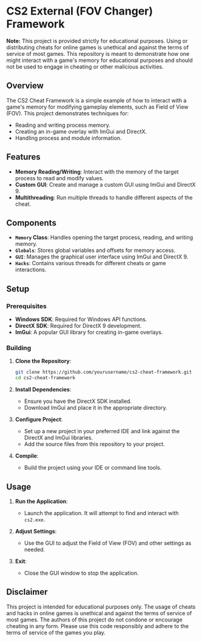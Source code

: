 # CS2 External (FOV Changer) Framework

**Note:** This project is provided strictly for educational purposes. Using or distributing cheats for online games is unethical and against the terms of service of most games. This repository is meant to demonstrate how one might interact with a game's memory for educational purposes and should not be used to engage in cheating or other malicious activities.

## Overview

The CS2 Cheat Framework is a simple example of how to interact with a game's memory for modifying gameplay elements, such as Field of View (FOV). This project demonstrates techniques for:

- Reading and writing process memory.
- Creating an in-game overlay with ImGui and DirectX.
- Handling process and module information.

## Features

- **Memory Reading/Writing**: Interact with the memory of the target process to read and modify values.
- **Custom GUI**: Create and manage a custom GUI using ImGui and DirectX 9.
- **Multithreading**: Run multiple threads to handle different aspects of the cheat.

## Components

- **`Memory` Class**: Handles opening the target process, reading, and writing memory.
- **`Globals`**: Stores global variables and offsets for memory access.
- **`GUI`**: Manages the graphical user interface using ImGui and DirectX 9.
- **`Hacks`**: Contains various threads for different cheats or game interactions.

## Setup

### Prerequisites

- **Windows SDK**: Required for Windows API functions.
- **DirectX SDK**: Required for DirectX 9 development.
- **ImGui**: A popular GUI library for creating in-game overlays.

### Building

1. **Clone the Repository**:
    ```sh
    git clone https://github.com/yourusername/cs2-cheat-framework.git
    cd cs2-cheat-framework
    ```

2. **Install Dependencies**:
    - Ensure you have the DirectX SDK installed.
    - Download ImGui and place it in the appropriate directory.

3. **Configure Project**:
    - Set up a new project in your preferred IDE and link against the DirectX and ImGui libraries.
    - Add the source files from this repository to your project.

4. **Compile**:
    - Build the project using your IDE or command line tools.

## Usage

1. **Run the Application**:
    - Launch the application. It will attempt to find and interact with `cs2.exe`.

2. **Adjust Settings**:
    - Use the GUI to adjust the Field of View (FOV) and other settings as needed.

3. **Exit**:
    - Close the GUI window to stop the application.

## Disclaimer

This project is intended for educational purposes only. The usage of cheats and hacks in online games is unethical and against the terms of service of most games. The authors of this project do not condone or encourage cheating in any form. Please use this code responsibly and adhere to the terms of service of the games you play.
